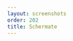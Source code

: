 ```yaml
---
layout: screenshots
order: 202
title: Schermate
---
```

  <a href="/resources/remmina-plugin-teamviewer/archive/latest/italian/general.png"
    data-caption="Impostazioni generali"></a>
